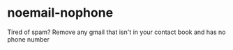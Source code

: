 # noemail-nophone
Tired of spam?   Remove any gmail that isn't in your contact book and has no phone number
